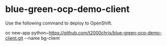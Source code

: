# blue-green-ocp-demo-client
Use the following command to deploy to OpenShift.

oc new-app python~https://github.com/t2000chris/blue-green-ocp-demo-client.git  --name bg-client
